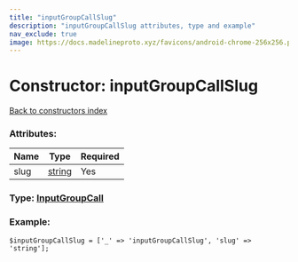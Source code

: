 ```yaml
---
title: "inputGroupCallSlug"
description: "inputGroupCallSlug attributes, type and example"
nav_exclude: true
image: https://docs.madelineproto.xyz/favicons/android-chrome-256x256.png
---
```

# Constructor: inputGroupCallSlug  
[Back to constructors index](/API_docs/constructors/index.html)



### Attributes:

| Name     |    Type       | Required |
|----------|---------------|----------|
|slug|[string](/API_docs/types/string.html) | Yes|



### Type: [InputGroupCall](/API_docs/types/InputGroupCall.html)


### Example:

```
$inputGroupCallSlug = ['_' => 'inputGroupCallSlug', 'slug' => 'string'];
```  
